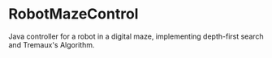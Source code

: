 # RobotMazeControl
Java controller for a robot in a digital maze, implementing depth-first search and Tremaux's Algorithm.
